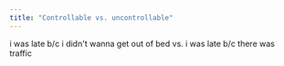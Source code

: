 ```yaml
---
title: "Controllable vs. uncontrollable"
---
```

i was late b/c i didn't wanna get out of bed
vs.
i was late b/c there was traffic

